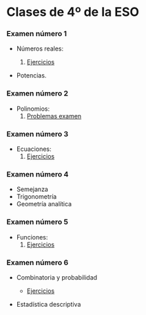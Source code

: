 
# Clases de 4º de la ESO

### Examen número 1

* Números reales:
    1. [Ejercicios](e4_ejercicios.pdf)

* Potencias.

### Examen número 2
* Polinomios:
    1. [Problemas examen](e4_polinomios_pe.pdf)

### Examen número 3
* Ecuaciones:
    1. [Ejercicios](e4_ecuaciones_ct.pdf)

### Examen número 4
* Semejanza
* Trigonometría
* Geometría analítica


### Examen número 5
* Funciones:
    1. [Ejercicios](e4_funciones_ct.pdf)

### Examen número 6

* Combinatoria y probabilidad
    + [Ejercicios](e4_probabilidad_ct.pdf)

* Estadística descriptiva



